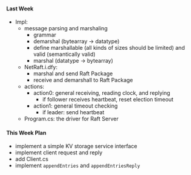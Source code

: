 #### Last Week

- Impl:
  - message parsing and marshaling
    - grammar
    - demarshal (bytearray -> datatype)
    - define marshallable (all kinds of sizes should be limited) and valid (semantically valid)
    - marshal (datatype -> bytearray)
  - NetRaft.i.dfy: 
    - marshal and send Raft Package
    - receive and demarshall to Raft Package
  - actions:
    - action0: general receiving, reading clock, and replying
      - if follower receives heartbeat, reset election timeout 
    - action1: general timeout checking
      - if leader: send heartbeat 
  - Program.cs: the driver for Raft Server

#### This Week Plan

- implement a simple KV storage service interface
- implement client request and reply
- add Client.cs
- implement `appendEntries` and `appendEntriesReply`

